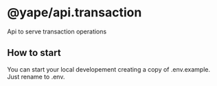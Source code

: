 # @yape/api.transaction

Api to serve transaction operations

## How to start

You can start your local developement creating a copy of .env.example. Just rename to .env.
